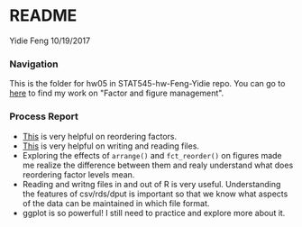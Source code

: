 README
================
Yidie Feng
10/19/2017

### Navigation

This is the folder for hw05 in STAT545-hw-Feng-Yidie repo. You can go to [here](https://github.com/yidie/STAT545-hw-Feng-Yidie/blob/master/hw04/Tidy_data_and_joins.md) to find my work on "Factor and figure management".

### Process Report

-   [This](http://stat545.com/block029_factors.html) is very helpful on reordering factors.
-   [This](http://stat545.com/block026_file-out-in.html) is very helpful on writing and reading files.
-   Exploring the effects of `arrange()` and `fct_reorder()` on figures made me realize the difference between them and realy understand what does reordering factor levels mean.
-   Reading and writng files in and out of R is very useful. Understanding the features of csv/rds/dput is important so that we know what aspects of the data can be maintained in which file format.
-   ggplot is so powerful! I still need to practice and explore more about it.
